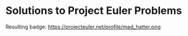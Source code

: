 # Solutions to Project Euler Problems

Resulting badge: https://projecteuler.net/profile/mad_hatter.png

